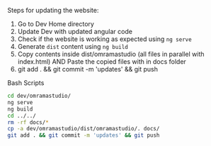 Steps for updating the website:
1. Go to Dev Home directory
2. Update Dev with updated angular code
3. Check if the website is working as expected using `ng serve`
4. Generate `dist` content using `ng build`
5. Copy contents inside dist/omramastudio (all files in parallel with index.html) AND Paste the copied files with in docs folder
6. git add . && git commit -m 'updates' && git push


Bash Scripts
``` bash
cd dev/omramastudio/
ng serve
ng build
cd ../../
rm -rf docs/*
cp -a dev/omramastudio/dist/omramastudio/. docs/
git add . && git commit -m 'updates' && git push
```
